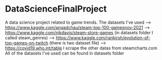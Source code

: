 # DataScienceFinalProject
A data science project related to game trends.
The datasets I've used 
--> https://www.kaggle.com/angadchau/steam-top-100-gamesnov-2021
--> https://www.kaggle.com/nikdavis/steam-store-games (in datasets folder I called steam_genres)
--> https://www.kaggle.com/rankirsh/evolution-of-top-games-on-twitch (there is two dataset file)
--> https://covid19.who.int/table
I scrape the other datas from steamcharts.com
All of the datasets I've used can be found in datasets folder
